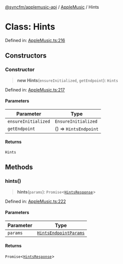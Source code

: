[@syncfm/applemusic-api](../../../../globals.md) / [AppleMusic](../index.md) / Hints

# Class: Hints

Defined in: [AppleMusic.ts:216](https://github.com/sync-fm/applemusic-api/blob/a6a8471d4d51a41f6bd8af9d95c8abf0126e10f4/src/AppleMusic.ts#L216)

## Constructors

### Constructor

> **new Hints**(`ensureInitialized`, `getEndpoint`): `Hints`

Defined in: [AppleMusic.ts:217](https://github.com/sync-fm/applemusic-api/blob/a6a8471d4d51a41f6bd8af9d95c8abf0126e10f4/src/AppleMusic.ts#L217)

#### Parameters

| Parameter | Type |
| ------ | ------ |
| `ensureInitialized` | `EnsureInitialized` |
| `getEndpoint` | () => `HintsEndpoint` |

#### Returns

`Hints`

## Methods

### hints()

> **hints**(`params`): `Promise`\<[`HintsResponse`](../namespaces/HintsTypes/interfaces/HintsResponse.md)\>

Defined in: [AppleMusic.ts:222](https://github.com/sync-fm/applemusic-api/blob/a6a8471d4d51a41f6bd8af9d95c8abf0126e10f4/src/AppleMusic.ts#L222)

#### Parameters

| Parameter | Type |
| ------ | ------ |
| `params` | [`HintsEndpointParams`](../namespaces/HintsTypes/interfaces/HintsEndpointParams.md) |

#### Returns

`Promise`\<[`HintsResponse`](../namespaces/HintsTypes/interfaces/HintsResponse.md)\>
